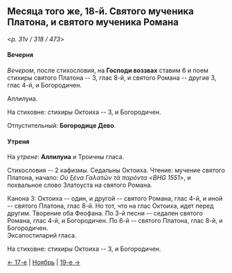 
## Месяца того же, 18-й. Святого мученика Платона, и святого мученика Романа

<*p. 31v / 318 / 473*>

#### Вечерня

*Вечером*, после стихословия, на **Господи воззвах** ставим 6 и поем стихиры святого Платона -- 3, глас 8-й, 
и святого Романа -- другие 3, глас 4-й, и Богородичен. 

Аллилуиа. 

На стиховне: стихиры Октоиха -- 3, и Богородичен.

Отпустительный: **Богородице Дево**. 

#### Утреня

На *утрене*: **Аллилуиа** и Троичны гласа. 

Стихословия -- 2 кафизмы. Седальны Октоиха. 
Чтение: мучение святого Платона, начало: *Οὐ ξένα Γαλατῶν τἀ παρόντα* <*BHG 1551*>, 
и похвальное слово Златоуста на святого Романа.  

Канона 3: Октоиха -- один, и другой -- святого Романа, глас 4-й, и иной -- святого Платона, глас 8-й.
Но тот, что на глас Октоиха, идет перед другим. Творение оба Феофана. 
По 3-й песни -- седален святого Романа, глас 4-й, и Богородичен. 
По 6-й -- святого Платона, глас 8-й, и Богородичен.  
Эксапостиларий гласа. 

На стиховне: стихиры Октоиха -- 3, и Богородичен. 

[← 17-е](11_17_EUR.ru.md) | [Ноябрь](README.md#18-й) | [19-е →](11_19_EUR.ru.md)
